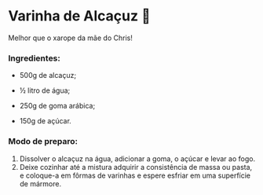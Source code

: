 # Varinha de Alcaçuz :mage:

Melhor que o xarope da mãe do Chris!

### Ingredientes:

- 500g de alcaçuz;

- ½ litro de água;

- 250g de goma arábica;

- 150g de açúcar.

### Modo de preparo:

1. Dissolver o alcaçuz na água, adicionar a goma, o açúcar e levar ao fogo. 
2. Deixe cozinhar até a mistura adquirir a consistência de massa ou pasta, e coloque-a em fôrmas de varinhas e espere esfriar em uma superfície de mármore.

